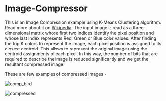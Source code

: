 # Image-Compressor
This is an Image Compression example using K-Means Clustering algorithm. Read more about it on [Wikipedia](https://en.wikipedia.org/wiki/K-means_clustering). The input image is read as a three-dimensional matrix
whose first two indices identify the pixel position and whose last index represents
Red, Green or Blue color values. After finding the top K colors to represent the image, each pixel
position is assigned to its closest centroid. This allows to represent the original 
image using the centroid assignments of each pixel. In this way, the number of bits 
that are required to describe the image is reduced significantly and we get the resultant compressed image.

These are few examples of compressed images -

![comp_bird](https://user-images.githubusercontent.com/26625980/34304104-3fd54314-e75e-11e7-8812-c5e0d8bcf48d.png)

![compressed](https://user-images.githubusercontent.com/26625980/34304124-5ef5de20-e75e-11e7-89c8-4d69bdfc1b27.png)

